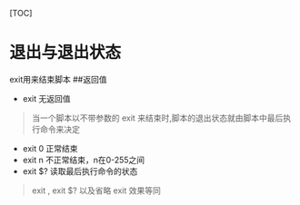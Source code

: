 [TOC]
# 退出与退出状态
exit用来结束脚本
##返回值
- exit 无返回值
>当一个脚本以不带参数的 exit 来结束时,脚本的退出状态就由脚本中最后执行命令来决定

- exit 0 正常结束
- exit n 不正常结束，n在0-255之间
- exit $? 读取最后执行命令的状态
> exit , exit $? 以及省略 exit 效果等同
